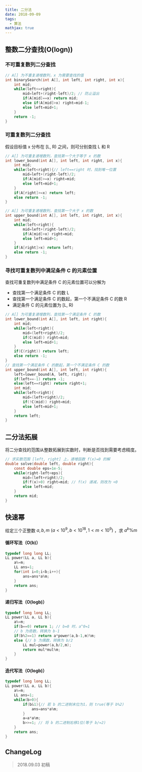 ```yaml
---
title: 二分法
date: 2018-09-09
tags:
  - 算法
mathjax: true
---
```


## 整数二分查找(O(logn))

### 不可重复数列二分查找

```C
// A[] 为不重复递增数列，x 为需要查找的值
int binarySearch(int A[], int left, int right, int x){
    int mid;
    while(left<=right){
        mid=left+(right-left)/2; // 防止溢出
        if(A[mid]==x) return mid;
        else if(A[mid]>x) right=mid-1;
        else left=mid+1;
    }
    return -1;
}
```

### 可重复数列二分查找

假设目标值 x 分布在 [L, R) 之间，则可分别查找 L 和 R

```C
// A[] 为可重复递增数列，查找第一个大于等于 x 的数
int lower_bound(int A[], int left, int right, int x){
    int mid;
    while(left<right){// left==right 时，找到唯一位置
        mid=left+(right-left)/2;
        if(A[mid]>=x) right=mid;
        else left=mid+1;
    }
    if(A[right]>=x) return left;
    else return -1;
}
```

```C
// A[] 为可重复递增数列，查找第一个大于 x 的数
int upper_bound(int A[], int left, int right, int x){
    int mid;
    while(left<right){
        mid=left+(right-left)/2;
        if(A[mid]>x) right=mid;
        else left=mid+1;
    }
    if(A[right]>x) return left;
    else return -1;
}
```

### 寻找可重复数列中满足条件 C 的元素位置

查找可重复数列中满足条件 C 的元素位置可以分解为

- 查找第一个满足条件 C 的数 L
- 查找第一个满足条件 C 的数起，第一个不满足条件 C 的数 R
- 满足条件 C 的元素位置为 [L, R)

```C
// A[] 为可重复递增数列，查找第一个满足条件 C 的数
int lower_bound(int A[], int left, int right){
    int mid;
    while(left<right){
        mid=(left+right)/2;
        if(C(mid)) right=mid;
        else left=mid+1;
    }
    if(C(right)) return left;
    else return -1;
}
// 查找第一个满足条件 C 的数起，第一个不满足条件 C 的数
int upper_bound(int A[], int left, int right){
    left=lower_bound(A, left, right);
    if(left==-1) return -1;
    else(left==right) return right+1;
    int mid;
    while(left<right){
        mid=(left+right)/2;
        if(!C(mid)) right=mid;
        else left=mid+1;
    }
    return left;
}
```

## 二分法拓展

将二分查找的范围从整数拓展到实数时，判断是否找到需要考虑精度。

```C
// 求实数范围 [left, right] 上，递增函数 f(x)=0 的解
double solve(double left, double right){
    const double eps=1e-5;
    while(right-left<eps){
        mid=(left+right)/2;
        if(f(x)>0) right=mid; // f(x) 递减，则改为 <0
        else left=mid;
    }
    return mid;
}
```

## 快速幂

给定三个正整数 $a,b,m\ (a<10^9,b<10^18,1<m<10^9)$ ，求 $a^b\%m$ 

#### 循环写法（O(b)）

```C
typedef long long LL;
LL power(LL a, LL b){
    a%=m;
    LL ans=1;
    for(int i=0;i<b;i++){
        ans=ans*a%m;
    }
    return ans;
}
```

#### 递归写法（O(logb)）

```C
typedef long long LL;
LL power(LL a, LL b){
    a%=m;
	if(b==0) return 1; // b=0 时，a^0=1
    // b 为奇数，转换为 b-1
    if(b%2==1) return a*power(a,b-1,m)%m;
    else {// b 为偶数，转换为 b/2
        LL mul=power(a,b/2,m);
        return mul*mul%m;
    }
}
```

#### 迭代写法（O(logb)）

```C
typedef long long LL;
LL power(LL a, LL b){
    a%=m; 
    LL ans=1;
    while(b>0){
        if(b&1){// 若 b 的二进制末位为1，则 true(等于 b%2)
            ans=ans*a%m;
        }
        a=a*a%m;
        b>>=1; // 将 b 的二进制右移1位(等于 b/=2)
    }
    return ans;
}
```

## ChangeLog

> 2018.09.03 初稿